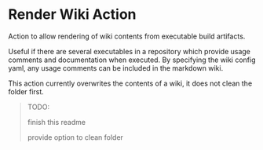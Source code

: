 # Render Wiki Action

Action to allow rendering of wiki contents from executable build artifacts.

Useful if there are several executables in a repository which provide usage comments and documentation when executed. By specifying the wiki config yaml, any usage comments can be included in the markdown wiki.

This action currently overwrites the contents of a wiki, it does not clean the folder first.

> TODO:
>
> finish this readme
>
> provide option to clean folder
